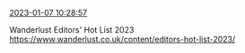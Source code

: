 [2023-01-07 10:28:57](https://mstdn.social/@hill_wanderer/109647451725335671)

Wanderlust Editors&#39; Hot List 2023 <a href="https://www.wanderlust.co.uk/content/editors-hot-list-2023/" target="_blank" rel="nofollow noopener noreferrer" translate="no">https://www.wanderlust.co.uk/content/editors-hot-list-2023/</a>
